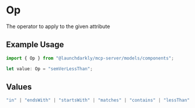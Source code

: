 # Op

The operator to apply to the given attribute

## Example Usage

```typescript
import { Op } from "@launchdarkly/mcp-server/models/components";

let value: Op = "semVerLessThan";
```

## Values

```typescript
"in" | "endsWith" | "startsWith" | "matches" | "contains" | "lessThan" | "lessThanOrEqual" | "greaterThan" | "greaterThanOrEqual" | "before" | "after" | "segmentMatch" | "semVerEqual" | "semVerLessThan" | "semVerGreaterThan"
```